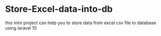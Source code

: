# Store-Excel-data-into-db
this mini project can help you to store data from excel csv file to database using laravel 10 
